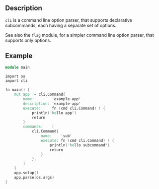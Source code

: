 ## Description

`cli` is a command line option parser, that supports
declarative subcommands, each having a separate set of options.

See also the `flag` module, for a simpler command line option parser,
that supports only options.

## Example

```v
module main

import os
import cli

fn main() {
	mut app := cli.Command{
		name:        'example-app'
		description: 'example-app'
		execute:     fn (cmd cli.Command) ! {
			println('hello app')
			return
		}
		commands:    [
			cli.Command{
				name:    'sub'
				execute: fn (cmd cli.Command) ! {
					println('hello subcommand')
					return
				}
			},
		]
	}
	app.setup()
	app.parse(os.args)
}
```